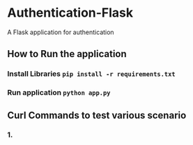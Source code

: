 # Authentication-Flask
A Flask application for authentication

## How to Run the application

### Install Libraries `pip install -r requirements.txt`

### Run application `python app.py`

## Curl Commands to test various scenario

### 1. 
